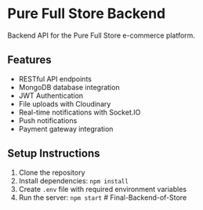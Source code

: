 # Pure Full Store Backend

Backend API for the Pure Full Store e-commerce platform.

## Features
- RESTful API endpoints
- MongoDB database integration
- JWT Authentication
- File uploads with Cloudinary
- Real-time notifications with Socket.IO
- Push notifications
- Payment gateway integration

## Setup Instructions

1. Clone the repository
2. Install dependencies: `npm install`
3. Create `.env` file with required environment variables
4. Run the server: `npm start` #   F i n a l - B a c k e n d - o f - S t o r e  
 